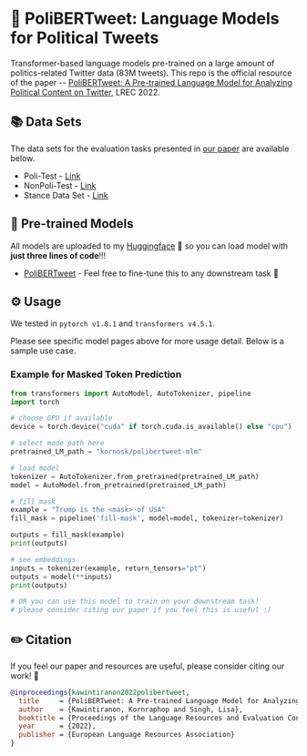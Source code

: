 # 🎊 PoliBERTweet: Language Models for Political Tweets
Transformer-based language models pre-trained on a large amount of politics-related Twitter data (83M tweets). This repo is the official resource of the paper -- [PoliBERTweet: A Pre-trained Language Model for Analyzing Political Content on Twitter](XXX), LREC 2022.

## 📚 Data Sets
The data sets for the evaluation tasks presented in [our paper](XXX) are available below.

- Poli-Test - [Link](https://portals.mdi.georgetown.edu/public)
- NonPoli-Test - [Link](https://portals.mdi.georgetown.edu/public)
- Stance Data Set - [Link](https://github.com/GU-DataLab/stance-detection-KE-MLM)

## 🚀 Pre-trained Models

All models are uploaded to my [Huggingface](https://huggingface.co/kornosk) 🤗 so you can load model with **just three lines of code**!!!

- [PoliBERTweet](https://huggingface.co/kornosk/polibertweet-mlm) - Feel free to fine-tune this to any downstream task 🎯

## ⚙️ Usage

We tested in `pytorch v1.8.1` and `transformers v4.5.1`.

Please see specific model pages above for more usage detail. Below is a sample use case.

### Example for Masked Token Prediction
```python
from transformers import AutoModel, AutoTokenizer, pipeline
import torch

# choose GPU if available
device = torch.device("cuda" if torch.cuda.is_available() else "cpu")

# select mode path here
pretrained_LM_path = "kornosk/polibertweet-mlm"

# load model
tokenizer = AutoTokenizer.from_pretrained(pretrained_LM_path)
model = AutoModel.from_pretrained(pretrained_LM_path)

# fill mask
example = "Trump is the <mask> of USA"
fill_mask = pipeline('fill-mask', model=model, tokenizer=tokenizer)

outputs = fill_mask(example)
print(outputs)

# see embeddings
inputs = tokenizer(example, return_tensors="pt")
outputs = model(**inputs)
print(outputs)

# OR you can use this model to train on your downstream task!
# please consider citing our paper if you feel this is useful :)
```

## ✏️ Citation
If you feel our paper and resources are useful, please consider citing our work! 🙏
```bibtex
@inproceedings{kawintiranon2022polibertweet,
  title     = {PoliBERTweet: A Pre-trained Language Model for Analyzing Political Content on Twitter},
  author    = {Kawintiranon, Kornraphop and Singh, Lisa},
  booktitle = {Proceedings of the Language Resources and Evaluation Conference},
  year      = {2022},
  publisher = {European Language Resources Association}
}
```
